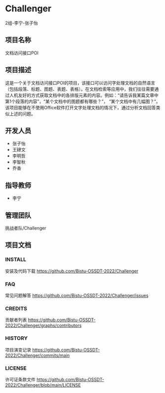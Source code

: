 # Challenger
2组-李宁-张子怡

## 项目名称
文档访问接口POI

## 项目描述

这是一个关于文档访问接口POI的项目，该接口可以访问字处理文档的自然语言（包括段落、标题、图题、表题、表格）。在文档检索等应用中，我们往往需要通过人机友好的方式获取文档中的各排版元素的内容。例如：“请告诉我某篇文章中第1个段落的内容”，“某个文档中的图题都有哪些？”， “某个文档中有几幅图？”。该项目能够在不使用Office软件打开文字处理文档的情况下，通过分析文档回答类似上述的问题。

开发人员
-------
* 张子怡
 * 王肄文
  * 李明哲
   * 李智秋
   * 乔香

指导教师
--------
* 李宁

管理团队
---------
挑战者队/Challenger

项目文档
---------
### INSTALL 
安装及代码下载 https://github.com/Bistu-OSSDT-2022/Challenger
### FAQ
常见问题解答 https://github.com/Bistu-OSSDT-2022/Challenger/issues

### CREDITS
贡献者列表 https://github.com/Bistu-OSSDT-2022/Challenger/graphs/contributors

### HISTORY
项目演变记录 https://github.com/Bistu-OSSDT-2022/Challenger/commits/main
### LICENSE
许可证条款文件 https://github.com/Bistu-OSSDT-2022/Challenger/blob/main/LICENSE
